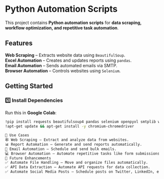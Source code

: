 
# Python Automation Scripts

This project contains **Python automation scripts** for **data scraping, workflow optimization, and repetitive task automation**.

##  Features
 **Web Scraping** – Extracts website data using `BeautifulSoup`.  
 **Excel Automation** – Creates and updates reports using `pandas`.  
 **Email Automation** – Sends automated emails via SMTP.  
 **Browser Automation** – Controls websites using `Selenium`.  

## Getting Started
### 1️⃣ Install Dependencies
Run this in **Google Colab**:
```bash
!pip install requests beautifulsoup4 pandas selenium openpyxl smtplib webdriver-manager
!apt-get update && apt-get install -y chromium-chromedriver

📜 Use Cases
🕸️ Web Scraping – Extract and analyze data from websites.
📊 Report Automation – Generate and send reports automatically.
📧 Email Automation – Schedule and send bulk emails.
💻 Browser Automation – Automate repetitive tasks like form submissions.
📌 Future Enhancements
✅ Automate File Handling – Move and organize files automatically.
✅ API Data Extraction – Automate API requests for data collection.
✅ Automate Social Media Posts – Schedule posts on Twitter, LinkedIn, etc.
